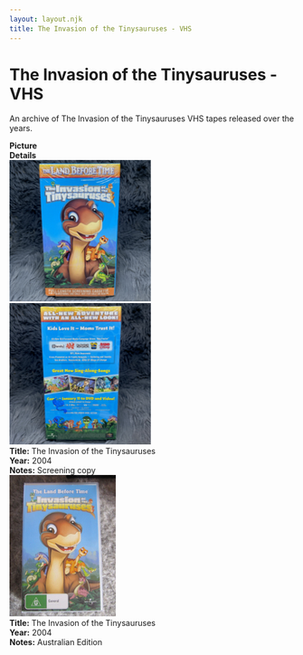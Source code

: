 ```yaml
---
layout: layout.njk
title: The Invasion of the Tinysauruses - VHS
---
```


# The Invasion of the Tinysauruses - VHS

An archive of The Invasion of the Tinysauruses VHS tapes released over the years.

<div class="item-table">
  <div class="item-header">
    <div class="item-image"><strong>Picture</strong></div>
    <div class="item-details"><strong>Details</strong></div>
  </div>

<div class="item-entry" id="lbt11-screener-back-144">
    <div class="item-image">
      <a href="/images/media/vhs/11/lbt11-screener-front.jpg" data-lightbox="img" data-title="The Invasion of the Tinysauruses">
        <div class="img-box">
          <img src="/images/media/vhs/11/lbt11-screener-front.jpg" alt="The Invasion of the Tinysauruses" style="height:250px; object-fit:cover;" loading="lazy">
        </div>
      </a>
      <a href="/images/media/vhs/11/lbt11-screener-back.jpg" data-lightbox="img" data-title="The Invasion of the Tinysauruses">
        <div class="img-box">
          <img src="/images/media/vhs/11/lbt11-screener-back.jpg" alt="The Invasion of the Tinysauruses" style="height:250px; object-fit:cover;" loading="lazy">
        </div>
      </a>
    </div>
    <div class="item-details">
      <strong>Title:</strong> The Invasion of the Tinysauruses<br/>
      <strong>Year:</strong> 2004<br/>
      <strong>Notes:</strong> Screening copy<br/>
    </div>
  </div>

<div class="item-entry" id="LBT11-vhs-au-155">
    <div class="item-image">
      <a href="/images/media/vhs/11/LBT11-vhs-au.jpg" data-lightbox="img" data-title="The Invasion of the Tinysauruses">
        <div class="img-box">
          <img src="/images/media/vhs/11/LBT11-vhs-au.jpg" alt="The Invasion of the Tinysauruses" style="height:250px; object-fit:cover;" loading="lazy"/>
        </div>
      </a>
    </div>
    <div class="item-details">
      <strong>Title:</strong> The Invasion of the Tinysauruses<br/>
      <strong>Year:</strong> 2004<br/>
      <strong>Notes:</strong> Australian Edition<br/>
    </div>
  </div>

</div>
</div>